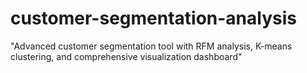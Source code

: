 # customer-segmentation-analysis
"Advanced customer segmentation tool with RFM analysis, K-means clustering, and comprehensive visualization dashboard"

